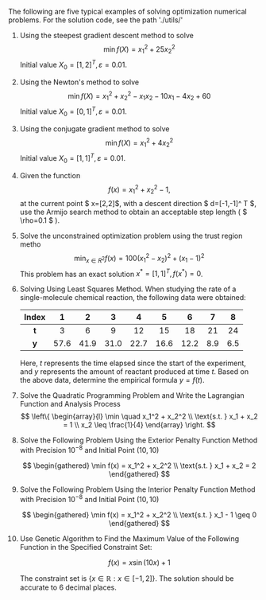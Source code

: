 The following are five typical examples of solving optimization numerical problems. For the solution code, see the path './utils/'

1. Using the steepest gradient descent method to solve
   $$
   \min f(X)=x_1^2+25 x_2^2
   $$
   Initial value $X_0=[1,2]^T, \varepsilon=0.01$.

2. Using the Newton's method to solve
   $$
   \min f(X)=x_1^2+x_2^2-x_1 x_2-10 x_1-4 x_2+60
   $$
   Initial value $X_0=[0,1]^T, \varepsilon=0.01$.

3. Using the conjugate gradient method to solve
   $$
   \min f(X)=x_1^2+4 x_2^2
   $$
   Initial value $X_0=[1,1]^T, \varepsilon=0.01$.

4. Given the function 
   $$
   f(x)=x_1^2+x_2^2-1,
   $$
   at the current point $ x=[2,2]$, with a descent direction $ d=[-1,-1]^ T $, use the Armijo search method to obtain an acceptable step length ( $ \rho=0.1 $​ ).

5. Solve the unconstrained optimization problem using the trust region metho
   $$
   \min _{x \in R^2} f(x)=100\left(x_1^2-x_2\right)^2+\left(x_1-1\right)^2
   $$
   This problem has an exact solution $x^*=[1,1]^T, f\left(x^*\right)=0$.

6. Solving Using Least Squares Method. When studying the rate of a single-molecule chemical reaction, the following data were obtained:

   |      Index       | $\mathbf{1}$ | $\mathbf{2}$ | $\mathbf{3}$ | $\mathbf{4}$ | $\mathbf{5}$ | $\mathbf{6}$ | $\mathbf{7}$ | $\mathbf{8}$ |
   | :--------------: | :----------: | :----------: | :----------: | :----------: | :----------: | :----------: | :----------: | :----------: |
   | $\boldsymbol{t}$ |      3       |      6       |      9       |      12      |      15      |      18      |      21      |      24      |
   | $\boldsymbol{y}$ |     57.6     |     41.9     |     31.0     |     22.7     |     16.6     |     12.2     |     8.9      |     6.5      |

   Here, $t$ represents the time elapsed since the start of the experiment, and $y$ represents the amount of reactant produced at time $t$. Based on the above data, determine the empirical formula $y=f(t)$. 

7. Solve the Quadratic Programming Problem and Write the Lagrangian Function and Analysis Process
   $$
   \left\{
   \begin{array}{l}
   \min \quad x_1^2 + x_2^2 \\
   \text{s.t. } x_1 + x_2 = 1 \\
   x_2 \leq \frac{1}{4}
   \end{array}
   \right.
   $$

8. Solve the Following Problem Using the Exterior Penalty Function Method with Precision $10^{-8}$ and Initial Point $(10,10)$

   $$
   \begin{gathered}
   \min f(x) = x_1^2 + x_2^2 \\
   \text{s.t. } x_1 + x_2 = 2
   \end{gathered}
   $$

9. Solve the Following Problem Using the Interior Penalty Function Method with Precision $10^{-8}$ and Initial Point $(10,10)$

   $$
   \begin{gathered}
   \min f(x) = x_1^2 + x_2^2 \\
   \text{s.t. } x_1 - 1 \geq 0
   \end{gathered}
   $$

10. Use Genetic Algorithm to Find the Maximum Value of the Following Function in the Specified Constraint Set:

    $$
     f(x) = x \sin (10x) + 1
    $$

     The constraint set is $\{x \in \mathbb{R} : x \in [-1, 2]\}$. The solution should be accurate to 6 decimal places.
